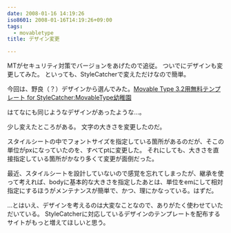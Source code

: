 ```yaml
---
date: 2008-01-16 14:19:26
iso8601: 2008-01-16T14:19:26+09:00
tags:
  - movabletype
title: デザイン変更

---
```


MTがセキュリティ対策でバージョンをあげたので追従。
ついでにデザインも変更してみた。
といっても、StyleCatcherで変えただけなので簡単。

今回は、野良（？）デザインから選んでみた。<a href="http://syoboi.com/MovableType.html">Movable Type 3.2用無料テンプレート for StyleCatcher:MovableType幼稚園</a>

はてなにも同じようなデザインがあったような…。

少し変えたところがある。
文字の大きさを変更したのだ。

スタイルシートの中でフォントサイズを指定している箇所があるのだが、そこの単位がpxになっていたのを、すべてptに変更した。
それにしても、大きさを直接指定している箇所がかなり多くて変更が面倒だった。

最近、スタイルシートを設計していないので感覚を忘れてしまったが、継承を使って考えれば、bodyに基本的な大きさを指定したあとは、単位をemにして相対指定にするほうがメンテナンスが簡単で、かつ、理にかなっている。はずだ。

…とはいえ、デザインを考えるのは大変なことなので、ありがたく使わせていただいている。
StyleCatcherに対応しているデザインのテンプレートを配布するサイトがもっと増えてほしいと思う。
